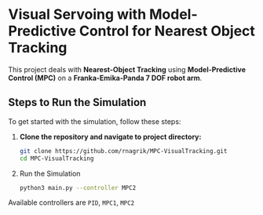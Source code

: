 # Visual Servoing with Model-Predictive Control for Nearest Object Tracking

This project deals with **Nearest-Object Tracking** using **Model-Predictive Control (MPC)** on a **Franka-Emika-Panda 7 DOF robot arm**.

## Steps to Run the Simulation

To get started with the simulation, follow these steps:

1. **Clone the repository and navigate to project directory:**
   ```bash
   git clone https://github.com/rnagrik/MPC-VisualTracking.git
   cd MPC-VisualTracking
   
3. Run the Simulation
   ```bash
   python3 main.py --controller MPC2
Available controllers are `PID`, `MPC1`, `MPC2`
